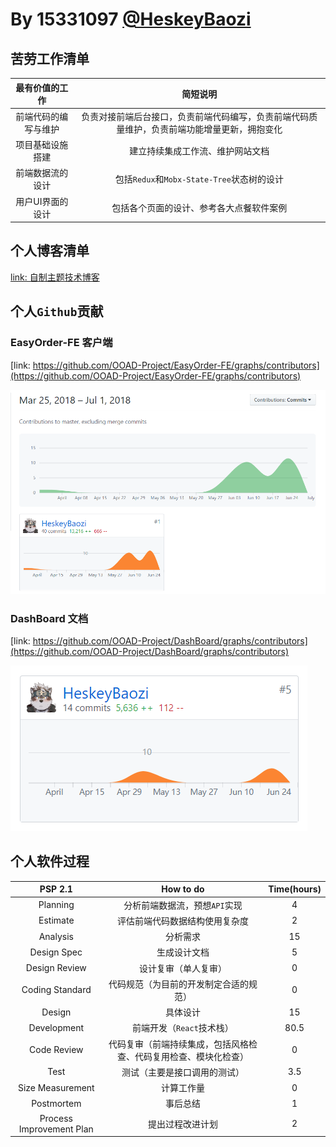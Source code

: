 # By 15331097 [@HeskeyBaozi](https://github.com/HeskeyBaozi)

## 苦劳工作清单

|         最有价值的工作         |              简短说明                   |
| :--------------------------: | :------------------------------------:|
| 前端代码的编写与维护      | 负责对接前端后台接口，负责前端代码编写，负责前端代码质量维护，负责前端功能增量更新，拥抱变化   |
| 项目基础设施搭建            | 建立持续集成工作流、维护网站文档            |
| 前端数据流的设计 | 包括`Redux`和`Mobx-State-Tree`状态树的设计  |
| 用户UI界面的设计      | 包括各个页面的设计、参考各大点餐软件案例   |

## 个人博客清单

[link: 自制主题技术博客](https://heskeybaozi.github.io/#/)

## 个人`Github`贡献

### EasyOrder-FE 客户端

[link: https://github.com/OOAD-Project/EasyOrder-FE/graphs/contributors](https://github.com/OOAD-Project/EasyOrder-FE/graphs/contributors)

![fe](./img_src/fe.png)

### DashBoard 文档

[link: https://github.com/OOAD-Project/DashBoard/graphs/contributors](https://github.com/OOAD-Project/DashBoard/graphs/contributors) 

![db](./img_src/dashbord.png)

## 个人软件过程

|         PSP 2.1          |               How to do                | Time(hours) |
| :----------------------: | :------------------------------------: | :---------: |
|         Planning         |                  分析前端数据流，预想`API`实现                  |      4      |
|         Estimate         |         评估前端代码数据结构使用复杂度         |      2      |
|         Analysis         |                分析需求                |     15      |
|       Design Spec        |              生成设计文档              |      5      |
|      Design Review       |     设计复审（单人复审）     |      0      |
|     Coding Standard      | 代码规范（为目前的开发制定合适的规范） |      0      |
|          Design          |                具体设计                |     15      |
|       Development        |                  前端开发（`React`技术栈）   |    80.5     |
|       Code Review        |                代码复审（前端持续集成，包括风格检查、代码复用检查、模块化检查）                |      0      |
|           Test           |  测试（主要是接口调用的测试）  |     3.5     |
|     Size Measurement     |               计算工作量               |      0      |
|        Postmortem        |                事后总结                |      1      |
| Process Improvement Plan |            提出过程改进计划            |      2      |
